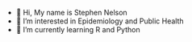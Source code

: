 - 👋 Hi, My name is Stephen Nelson
- 👀 I’m interested in Epidemiology and Public Health
- 🌱 I’m currently learning R and Python

